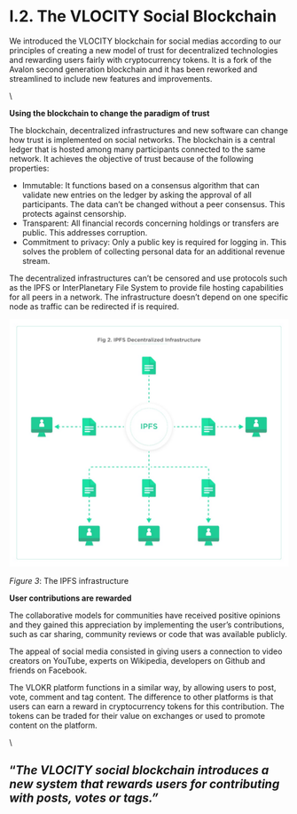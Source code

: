 # I.2. The VLOCITY Social Blockchain

We introduced the VLOCITY blockchain for social medias according to our principles of creating a new model of trust for decentralized technologies and rewarding users fairly with cryptocurrency tokens. It is a fork of the Avalon second generation blockchain and it has been reworked and streamlined to include new features and improvements.

\


**Using the blockchain to change the paradigm of trust**

The blockchain, decentralized infrastructures and new software can change how trust is implemented on social networks. The blockchain is a central ledger that is hosted among many participants connected to the same network. It achieves the objective of trust because of the following properties:



* Immutable: It functions based on a consensus algorithm that can validate new entries on the ledger by asking the approval of all participants. The data can’t be changed without a peer consensus. This protects against censorship.
* Transparent: All financial records concerning holdings or transfers are public. This addresses corruption.
* Commitment to privacy: Only a public key is required for logging in. This solves the problem of collecting personal data for an additional revenue stream.



The decentralized infrastructures can’t be censored and use protocols such as the IPFS or InterPlanetary File System to provide file hosting capabilities for all peers in a network. The infrastructure doesn’t depend on one specific node as traffic can be redirected if is required.



![](<.gitbook/assets/image (7).png>)

_Figure 3_: The IPFS infrastructure





**User contributions are rewarded**

The collaborative models for communities have received positive opinions and they gained this appreciation by implementing the user’s contributions, such as car sharing, community reviews or code that was available publicly.

The appeal of social media consisted in giving users a connection to video creators on YouTube, experts on Wikipedia, developers on Github and friends on Facebook.

The VLOKR platform functions in a similar way, by allowing users to post, vote, comment and tag content. The difference to other platforms is that users can earn a reward in cryptocurrency tokens for this contribution. The tokens can be traded for their value on exchanges or used to promote content on the platform.

\


## “_The VLOCITY social blockchain introduces a new system that rewards users for contributing with posts, votes or tags.”_
